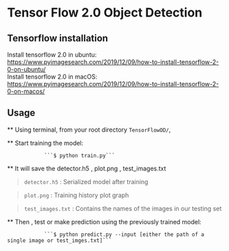 <!DOCTYPE html><html><head><meta charset="utf-8"><title>Tensor Flow 2.0 Object Detection.md</title><style></style></head><body id="preview">
<h1 class="code-line" data-line-start=0 data-line-end=1><a id="Tensor_Flow_20_Object_Detection_0"></a>Tensor Flow 2.0 Object Detection</h1>
<h2 class="code-line" data-line-start=2 data-line-end=3><a id="Tensorflow_installation_2"></a>Tensorflow installation</h2>
<p class="has-line-data" data-line-start="4" data-line-end="6">Install tensorflow 2.0 in ubuntu: <a href="https://www.pyimagesearch.com/2019/12/09/how-to-install-tensorflow-2-0-on-ubuntu/">https://www.pyimagesearch.com/2019/12/09/how-to-install-tensorflow-2-0-on-ubuntu/</a><br>
Install tensorflow 2.0 in macOS: <a href="https://www.pyimagesearch.com/2019/12/09/how-to-install-tensorflow-2-0-on-macos/">https://www.pyimagesearch.com/2019/12/09/how-to-install-tensorflow-2-0-on-macos/</a></p>
<h2 class="code-line" data-line-start=7 data-line-end=8><a id="Usage_7"></a>Usage</h2>
<p class="has-line-data" data-line-start="9" data-line-end="10">** Using terminal, from your root directory <code>TensorFlowOD/</code>,</p>
<p class="has-line-data" data-line-start="11" data-line-end="12">** Start training the model:</p>
<pre><code>            ```$ python train.py```
</code></pre>
<p class="has-line-data" data-line-start="15" data-line-end="16">** It will save the detector.h5 , plot.png , test_images.txt</p>
<blockquote>
<p class="has-line-data" data-line-start="17" data-line-end="18"><code>detector.h5</code> : Serialized model after training</p>
</blockquote>
<blockquote>
<p class="has-line-data" data-line-start="19" data-line-end="20"><code>plot.png</code> : Training history plot graph</p>
</blockquote>
<blockquote>
<p class="has-line-data" data-line-start="21" data-line-end="22"><code>test_images.txt</code> : Contains the names of the images in our testing set</p>
</blockquote>
<p class="has-line-data" data-line-start="23" data-line-end="24">** Then , test or make prediction using the previously trained model:</p>
<pre><code>            ```$ python predict.py --input [either the path of a single image or test_imges.txt]```</code></pre>
</body></html>